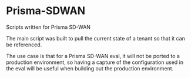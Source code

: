 # Prisma-SDWAN
Scripts written for Prisma SD-WAN


The main script was built to pull the current state of a tenant so that it can be referenced.

The use case is that for a Prisma SD-WAN eval, it will not be ported to a production environment, so having a capture of the configuration used in the eval will be useful when building out the production environment. 


